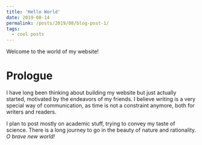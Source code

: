 ```yaml
---
title: 'Hello World'
date: 2019-08-14
permalink: /posts/2019/08/blog-post-1/
tags:
  - cool posts
---
```


Welcome to the world of my website!

# Prologue

I have long been thinking about building my website but just actually started, motivated by the endeavors of my friends. I believe writing is a very special way of communication, as time is not a constraint anymore, both for writers and readers. 

I plan to post mostly on academic stuff, trying to convey my taste of science. There is a long journey to go in the beauty of nature and rationality. *O brave new world!* 